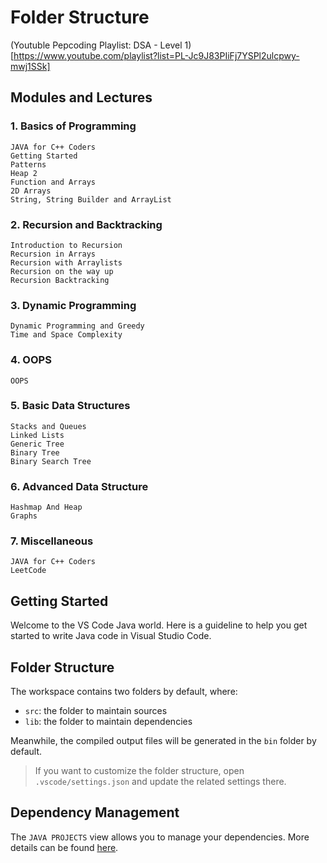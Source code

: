 # Folder Structure      
(Youtuble Pepcoding Playlist: DSA - Level 1)[https://www.youtube.com/playlist?list=PL-Jc9J83PIiFj7YSPl2ulcpwy-mwj1SSk]  
## Modules and Lectures  

### 1. Basics of Programming 
    JAVA for C++ Coders
    Getting Started
    Patterns
    Heap 2
    Function and Arrays
    2D Arrays
    String, String Builder and ArrayList

### 2. Recursion and Backtracking 
    Introduction to Recursion
    Recursion in Arrays
    Recursion with Arraylists
    Recursion on the way up
    Recursion Backtracking

### 3. Dynamic Programming 
    Dynamic Programming and Greedy
    Time and Space Complexity

### 4. OOPS  
    OOPS

### 5. Basic Data Structures 
    Stacks and Queues
    Linked Lists
    Generic Tree
    Binary Tree
    Binary Search Tree

### 6. Advanced Data Structure 
    Hashmap And Heap
    Graphs

### 7. Miscellaneous 
    JAVA for C++ Coders
    LeetCode

## Getting Started

Welcome to the VS Code Java world. Here is a guideline to help you get started to write Java code in Visual Studio Code.

## Folder Structure

The workspace contains two folders by default, where:

- `src`: the folder to maintain sources
- `lib`: the folder to maintain dependencies

Meanwhile, the compiled output files will be generated in the `bin` folder by default.

> If you want to customize the folder structure, open `.vscode/settings.json` and update the related settings there.

## Dependency Management

The `JAVA PROJECTS` view allows you to manage your dependencies. More details can be found [here](https://github.com/microsoft/vscode-java-dependency#manage-dependencies).

